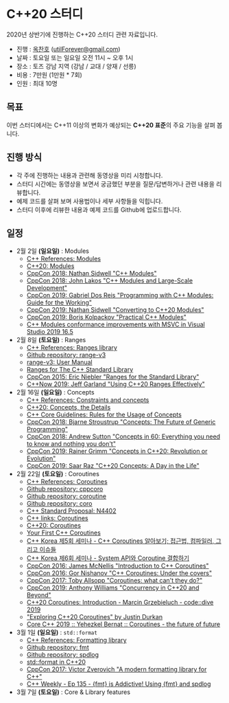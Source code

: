 # C++20 스터디

2020년 상반기에 진행하는 C++20 스터디 관련 자료입니다.

- 진행 : [옥찬호](https://github.com/utilForever) (utilForever@gmail.com)
- 날짜 : 토요일 또는 일요일 오전 11시 ~ 오후 1시
- 장소 : 토즈 강남 지역 (강남 / 교대 / 양재 / 선릉)
- 비용 : 7만원 (1만원 * 7회)
- 인원 : 최대 10명

## 목표

이번 스터디에서는 C++11 이상의 변화가 예상되는 **C++20 표준**의 주요 기능을 살펴 봅니다.

## 진행 방식

- 각 주에 진행하는 내용과 관련해 동영상을 미리 시청합니다.
- 스터디 시간에는 동영상을 보면서 궁금했던 부분을 질문/답변하거나 관련 내용을 리뷰합니다.
- 예제 코드를 살펴 보며 사용법이나 세부 사항들을 익힙니다.
- 스터디 이후에 리뷰한 내용과 예제 코드를 Github에 업로드합니다.

## 일정

- 2월 2일 **(일요일)** : Modules
  - [C++ References: Modules](https://en.cppreference.com/w/cpp/language/modules)
  - [C++20: Modules](https://www.modernescpp.com/index.php/c-20-modules)
  - [CppCon 2018: Nathan Sidwell "C++ Modules"](https://www.youtube.com/watch?v=xi2lTaC5p0I)
  - [CppCon 2018: John Lakos "C++ Modules and Large-Scale Development"](https://www.youtube.com/watch?v=K_fTl_hIEGY)
  - [CppCon 2019: Gabriel Dos Reis "Programming with C++ Modules: Guide for the Working"](https://www.youtube.com/watch?v=tjSuKOz5HK4)
  - [CppCon 2019: Nathan Sidwell "Converting to C++20 Modules"](https://www.youtube.com/watch?v=KVsWIEw3TTw)
  - [CppCon 2019: Boris Kolpackov "Practical C++ Modules"](https://www.youtube.com/watch?v=szHV6RdQdg8)
  - [C++ Modules conformance improvements with MSVC in Visual Studio 2019 16.5](https://devblogs.microsoft.com/cppblog/c-modules-conformance-improvements-with-msvc-in-visual-studio-2019-16-5/)
- 2월 8일 **(토요일)** : Ranges
  - [C++ References: Ranges library](https://en.cppreference.com/w/cpp/ranges)
  - [Github repository: range-v3](https://github.com/ericniebler/range-v3)
  - [range-v3: User Manual](https://ericniebler.github.io/range-v3)
  - [Ranges for The C++ Standard Library](https://channel9.msdn.com/Events/Channel9-Korea/cplusplus/Ranges-for-The-C-Standard-Library)
  - [CppCon 2015: Eric Niebler "Ranges for the Standard Library"](https://www.youtube.com/watch?v=mFUXNMfaciE)
  - [C++Now 2019: Jeff Garland "Using C++20 Ranges Effectively"](https://www.youtube.com/watch?v=VmWS-9idT3s)
- 2월 16일 **(일요일)** : Concepts
  - [C++ References: Constraints and concepts](https://en.cppreference.com/w/cpp/language/constraints)
  - [C++20: Concepts, the Details](https://www.modernescpp.com/index.php/c-20-concepts-the-details)
  - [C++ Core Guidelines: Rules for the Usage of Concepts](https://www.modernescpp.com/index.php/c-core-guidelines-rules-for-the-usage-of-concepts-2)
  - [CppCon 2018: Bjarne Stroustrup "Concepts: The Future of Generic Programming"](https://www.youtube.com/watch?v=HddFGPTAmtU)
  - [CppCon 2018: Andrew Sutton "Concepts in 60: Everything you need to know and nothing you don't"](https://www.youtube.com/watch?v=ZeU6OPaGxwM)
  - [CppCon 2019: Rainer Grimm "Concepts in C++20: Revolution or Evolution"](https://www.youtube.com/watch?v=BXBnAmqZvpo)
  - [CppCon 2019: Saar Raz "C++20 Concepts: A Day in the Life"](https://www.youtube.com/watch?v=qawSiMIXtE4)
- 2월 22일 **(토요일)** : Coroutines
  - [C++ References: Coroutines](https://en.cppreference.com/w/cpp/language/coroutines)
  - [Github repository: cppcoro](https://github.com/lewissbaker/cppcoro)
  - [Github repository: coroutine](https://github.com/luncliff/coroutine)
  - [Github repository: coro](https://github.com/Quuxplusone/coro)
  - [C++ Standard Proposal: N4402](https://isocpp.org/files/papers/N4402.pdf)
  - [C++ links: Coroutines](https://gist.github.com/MattPD/9b55db49537a90545a90447392ad3aeb)
  - [C++20: Coroutines](https://www.modernescpp.com/index.php/coroutines)
  - [Your First C++ Coroutines](https://blog.panicsoftware.com/your-first-coroutine/)
  - [C++ Korea 제5회 세미나 - C++ Coroutines 알아보기; 접근법, 컴파일러, 그리고 이슈들](https://github.com/CppKorea/CppKoreaSeminar5th/blob/master/5%20-%20C%2B%2B%20Coroutine%20%EC%95%8C%EC%95%84%EB%B3%B4%EA%B8%B0%3B%20%EC%A0%91%EA%B7%BC%EB%B2%95%2C%20%EC%BB%B4%ED%8C%8C%EC%9D%BC%EB%9F%AC%2C%20%EA%B7%B8%EB%A6%AC%EA%B3%A0%20%EC%9D%B4%EC%8A%88/%5BC%2B%2B%20Korea%205th%20Seminar%5D%20C%2B%2B%20Coroutine%20%EC%95%8C%EC%95%84%EB%B3%B4%EA%B8%B0%3B%20%EC%A0%91%EA%B7%BC%EB%B2%95%2C%20%EC%BB%B4%ED%8C%8C%EC%9D%BC%EB%9F%AC%2C%20%EA%B7%B8%EB%A6%AC%EA%B3%A0%20%EC%9D%B4%EC%8A%88%EB%93%A4.pdf)
  - [C++ Korea 제6회 세미나 - System API와 Coroutine 결합하기](https://www.youtube.com/watch?v=F6E_cLOIe-U)
  - [CppCon 2016: James McNellis "Introduction to C++ Coroutines"](https://www.youtube.com/watch?v=ZTqHjjm86Bw)
  - [CppCon 2016: Gor Nishanov "C++ Coroutines: Under the covers"](https://www.youtube.com/watch?v=8C8NnE1Dg4A)
  - [CppCon 2017: Toby Allsopp "Coroutines: what can't they do?"](https://www.youtube.com/watch?v=mlP1MKP8d_Q)
  - [CppCon 2019: Anthony Williams "Concurrency in C++20 and Beyond"](https://www.youtube.com/watch?v=jozHW_B3D4U)
  - [C++20 Coroutines: Introduction - Marcin Grzebieluch - code::dive 2019](https://www.youtube.com/watch?v=vDA925C55F0)
  - ["Exploring C++20 Coroutines" by Justin Durkan](https://www.youtube.com/watch?v=RhXaKOe3JZM)
  - [Core C++ 2019 :: Yehezkel Bernat :: Coroutines - the future of future](https://www.youtube.com/watch?v=1tQfcPnHeRY)
- 3월 1일 **(일요일)** : `std::format`
  - [C++ References: Formatting library](https://en.cppreference.com/w/cpp/utility/format)
  - [Github repository: fmt](https://github.com/fmtlib/fmt)
  - [Github repository: spdlog](https://github.com/gabime/spdlog)
  - [std::format in C++20](https://www.zverovich.net/2019/07/23/std-format-cpp20.html)
  - [CppCon 2017: Victor Zverovich "A modern formatting library for C++"](https://www.youtube.com/watch?v=ptba_AqFYCM)
  - [C++ Weekly - Ep 135 - {fmt} is Addictive! Using {fmt} and spdlog](https://www.youtube.com/watch?v=KeS1ehp9IiI)
- 3월 7일 **(토요일)** : Core & Library features
